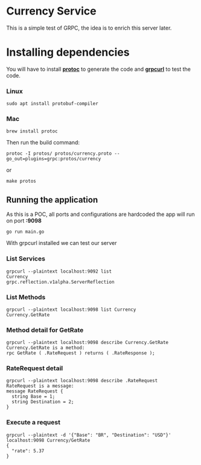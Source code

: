 # Currency Service
This is a simple test of GRPC, the idea is to enrich this server later.

# Installing dependencies
You will have to install **[protoc](https://developers.google.com/protocol-buffers/docs/downloads)** to generate the code and **[grpcurl](https://github.com/fullstorydev/grpcurl)** to test the code.

### Linux
```shell
sudo apt install protobuf-compiler
```

### Mac
```shell
brew install protoc
```

Then run the build command:

```shell
protoc -I protos/ protos/currency.proto --go_out=plugins=grpc:protos/currency
```
or
```
make protos
```

## Running the application
As this is a POC, all ports and configurations are hardcoded the app will run on port **:9098**

```shell script
go run main.go
```

With grpcurl installed we can test our server

### List Services
```
grpcurl --plaintext localhost:9092 list
Currency
grpc.reflection.v1alpha.ServerReflection
```

### List Methods
```
grpcurl --plaintext localhost:9098 list Currency        
Currency.GetRate
```

### Method detail for GetRate
```
grpcurl --plaintext localhost:9098 describe Currency.GetRate
Currency.GetRate is a method:
rpc GetRate ( .RateRequest ) returns ( .RateResponse );
```

### RateRequest detail
```
grpcurl --plaintext localhost:9098 describe .RateRequest    
RateRequest is a message:
message RateRequest {
  string Base = 1;
  string Destination = 2;
}
```

### Execute a request
```
grpcurl --plaintext -d '{"Base": "BR", "Destination": "USD"}' localhost:9098 Currency/GetRate
{
  "rate": 5.37
}
```